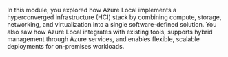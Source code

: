 In this module, you explored how Azure Local implements a hyperconverged infrastructure (HCI) stack by combining compute, storage, networking, and virtualization into a single software-defined solution. You also saw how Azure Local integrates with existing tools, supports hybrid management through Azure services, and enables flexible, scalable deployments for on-premises workloads.